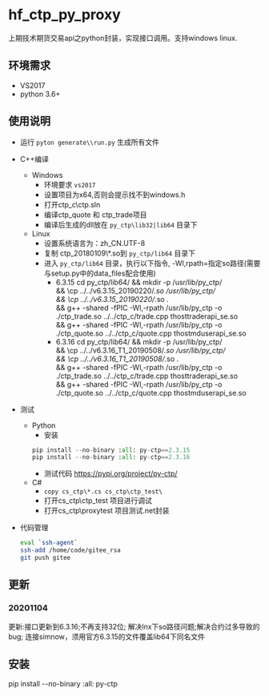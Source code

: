 # hf_ctp_py_proxy
上期技术期货交易api之python封装，实现接口调用。支持windows linux.

## 环境需求
* VS2017
* python 3.6+

## 使用说明
* 运行 `pyton generate\\run.py` 生成所有文件
* C++编译
    * Windows
        * 环境要求 `vs2017`
        * 设置项目为x64,否则会提示找不到windows.h
        * 打开ctp_c\\ctp.sln
        * 编译ctp_quote 和 ctp_trade项目
        * 编译后生成的dll放在 `py_ctp\lib32|lib64` 目录下
    * Linux
        * 设置系统语言为：zh_CN.UTF-8
        * 复制 ctp_20180109\\*.so到 `py_ctp/lib64` 目录下
        * 进入 `py_ctp/lib64` 目录，执行以下指令, -Wl,rpath=指定so路径(需要与setup.py中的data_files配合使用)
            * 6.3.15
                cd py_ctp/lib64/ && mkdir -p /usr/lib/py_ctp/ \
                && \cp ../../v6.3.15_20190220/*.so /usr/lib/py_ctp/ \
                && \cp ../../v6.3.15_20190220/*.so . \
                && g++ -shared -fPIC -Wl,-rpath /usr/lib/py_ctp -o ./ctp_trade.so ../../ctp_c/trade.cpp thosttraderapi_se.so \
                && g++ -shared -fPIC -Wl,-rpath /usr/lib/py_ctp -o ./ctp_quote.so ../../ctp_c/quote.cpp  thostmduserapi_se.so
            * 6.3.16
                cd py_ctp/lib64/ && mkdir -p /usr/lib/py_ctp/ \
                && \cp ../../v6.3.16_T1_20190508/*.so /usr/lib/py_ctp/ \
                && \cp ../../v6.3.16_T1_20190508/*.so . \
                && g++ -shared -fPIC -Wl,-rpath /usr/lib/py_ctp -o ./ctp_trade.so ../../ctp_c/trade.cpp thosttraderapi_se.so \
                && g++ -shared -fPIC -Wl,-rpath /usr/lib/py_ctp -o ./ctp_quote.so ../../ctp_c/quote.cpp  thostmduserapi_se.so
* 测试
    * Python
        * 安装 
        ```python
        pip install --no-binary :all: py-ctp==2.3.15
        pip install --no-binary :all: py-ctp==2.3.16
        ```
        * 测试代码 https://pypi.org/project/py-ctp/
    * C#
        * `copy cs_ctp\*.cs cs_ctp\ctp_test\`
        * 打开cs_ctp\ctp_test 项目进行调试
        * 打开cs_ctp\proxytest 项目测试.net封装

* 代码管理
    ```bash
    eval `ssh-agent`
    ssh-add /home/code/gitee_rsa
    git push gitee
    ```
## 更新
### 20201104
更新:接口更新到6.3.16;不再支持32位; 解决lnx下so路径问题;解决合约过多导致的bug;
连接simnow，须用官方6.3.15的文件覆盖lib64下同名文件
## 安装
pip install --no-binary :all: py-ctp
